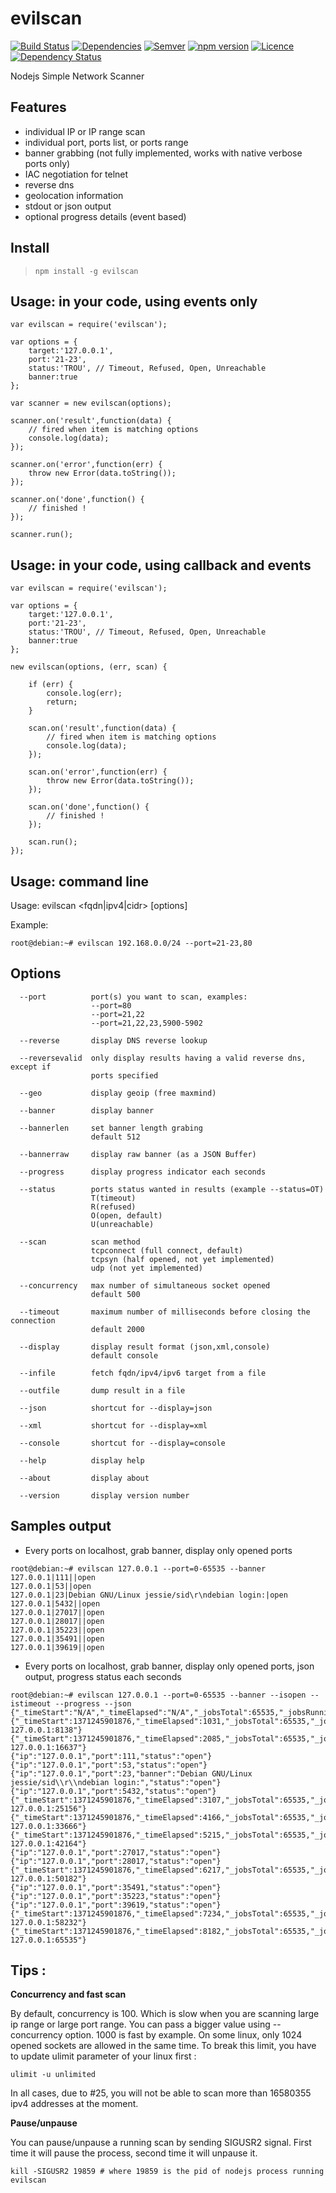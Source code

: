 evilscan
===============

[![Build Status](https://secure.travis-ci.org/eviltik/evilscan.png)](http://travis-ci.org/eviltik/evilscan)
[![Dependencies](https://david-dm.org/eviltik/evilscan.svg)](https://david-dm.org/eviltik/evilscan)
[![Semver](http://img.shields.io/SemVer/2.0.0.png)](http://semver.org/spec/v2.0.0.html)
[![npm version](https://badge.fury.io/js/evilscan.svg)](https://badge.fury.io/js/evilscan)
[![Licence](https://badges.frapsoft.com/os/mit/mit.svg?v=102)](https://github.com/ellerbrock/open-source-badge/)
[![Dependency Status](https://david-dm.org/eviltik/evilscan.svg)](https://david-dm.org/eviltik/evilscan)

Nodejs Simple Network Scanner


Features
--------
* individual IP or IP range scan
* individual port, ports list, or ports range
* banner grabbing (not fully implemented, works with native verbose ports only)
* IAC negotiation for telnet
* reverse dns
* geolocation information
* stdout or json output
* optional progress details (event based)


Install
-------

>```
>npm install -g evilscan
>```


Usage: in your code, using events only
-------------------
```
var evilscan = require('evilscan');

var options = {
    target:'127.0.0.1',
    port:'21-23',
    status:'TROU', // Timeout, Refused, Open, Unreachable
    banner:true
};

var scanner = new evilscan(options);

scanner.on('result',function(data) {
    // fired when item is matching options
    console.log(data);
});

scanner.on('error',function(err) {
    throw new Error(data.toString());
});

scanner.on('done',function() {
    // finished !
});

scanner.run();
```


Usage: in your code, using callback and events
-------------------
```
var evilscan = require('evilscan');

var options = {
    target:'127.0.0.1',
    port:'21-23',
    status:'TROU', // Timeout, Refused, Open, Unreachable
    banner:true
};

new evilscan(options, (err, scan) {

    if (err) {
        console.log(err);
        return;
    }

    scan.on('result',function(data) {
        // fired when item is matching options
        console.log(data);
    });

    scan.on('error',function(err) {
        throw new Error(data.toString());
    });

    scan.on('done',function() {
        // finished !
    });

    scan.run();
});

```

Usage: command line
-------------------
Usage: evilscan <fqdn|ipv4|cidr> [options]

Example:
```
root@debian:~# evilscan 192.168.0.0/24 --port=21-23,80
```


Options
-------
```
  --port          port(s) you want to scan, examples:
                  --port=80
                  --port=21,22
                  --port=21,22,23,5900-5902

  --reverse       display DNS reverse lookup

  --reversevalid  only display results having a valid reverse dns, except if
                  ports specified

  --geo           display geoip (free maxmind)

  --banner        display banner

  --bannerlen     set banner length grabing
                  default 512

  --bannerraw     display raw banner (as a JSON Buffer)

  --progress      display progress indicator each seconds

  --status        ports status wanted in results (example --status=OT)
                  T(timeout)
                  R(refused)
                  O(open, default)
                  U(unreachable)

  --scan          scan method
                  tcpconnect (full connect, default)
                  tcpsyn (half opened, not yet implemented)
                  udp (not yet implemented)

  --concurrency   max number of simultaneous socket opened
                  default 500

  --timeout       maximum number of milliseconds before closing the connection
                  default 2000

  --display       display result format (json,xml,console)
                  default console

  --infile        fetch fqdn/ipv4/ipv6 target from a file
  
  --outfile       dump result in a file

  --json          shortcut for --display=json

  --xml           shortcut for --display=xml

  --console       shortcut for --display=console

  --help          display help

  --about         display about

  --version       display version number
```

Samples output
----------------

* Every ports on localhost, grab banner, display only opened ports
```
root@debian:~# evilscan 127.0.0.1 --port=0-65535 --banner
127.0.0.1|111||open
127.0.0.1|53||open
127.0.0.1|23|Debian GNU/Linux jessie/sid\r\ndebian login:|open
127.0.0.1|5432||open
127.0.0.1|27017||open
127.0.0.1|28017||open
127.0.0.1|35223||open
127.0.0.1|35491||open
127.0.0.1|39619||open
```

* Every ports on localhost, grab banner, display only opened ports, json output, progress status each seconds
```
root@debian:~# evilscan 127.0.0.1 --port=0-65535 --banner --isopen --istimeout --progress --json
{"_timeStart":"N/A","_timeElapsed":"N/A","_jobsTotal":65535,"_jobsRunning":0,"_jobsDone":0,"_progress":0,"_concurrency":500,"_status":"Starting","_message":"Starting"}
{"_timeStart":1371245901876,"_timeElapsed":1031,"_jobsTotal":65535,"_jobsRunning":500,"_jobsDone":7638,"_progress":11,"_concurrency":500,"_status":"Running","_message":"Scanning 127.0.0.1:8138"}
{"_timeStart":1371245901876,"_timeElapsed":2085,"_jobsTotal":65535,"_jobsRunning":500,"_jobsDone":16137,"_progress":24,"_concurrency":500,"_status":"Running","_message":"Scanning 127.0.0.1:16637"}
{"ip":"127.0.0.1","port":111,"status":"open"}
{"ip":"127.0.0.1","port":53,"status":"open"}
{"ip":"127.0.0.1","port":23,"banner":"Debian GNU/Linux jessie/sid\\r\\ndebian login:","status":"open"}
{"ip":"127.0.0.1","port":5432,"status":"open"}
{"_timeStart":1371245901876,"_timeElapsed":3107,"_jobsTotal":65535,"_jobsRunning":500,"_jobsDone":24656,"_progress":37,"_concurrency":500,"_status":"Running","_message":"Scanning 127.0.0.1:25156"}
{"_timeStart":1371245901876,"_timeElapsed":4166,"_jobsTotal":65535,"_jobsRunning":500,"_jobsDone":33166,"_progress":50,"_concurrency":500,"_status":"Running","_message":"Scanning 127.0.0.1:33666"}
{"_timeStart":1371245901876,"_timeElapsed":5215,"_jobsTotal":65535,"_jobsRunning":500,"_jobsDone":41664,"_progress":63,"_concurrency":500,"_status":"Running","_message":"Scanning 127.0.0.1:42164"}
{"ip":"127.0.0.1","port":27017,"status":"open"}
{"ip":"127.0.0.1","port":28017,"status":"open"}
{"_timeStart":1371245901876,"_timeElapsed":6217,"_jobsTotal":65535,"_jobsRunning":500,"_jobsDone":49682,"_progress":75,"_concurrency":500,"_status":"Running","_message":"Scanning 127.0.0.1:50182"}
{"ip":"127.0.0.1","port":35491,"status":"open"}
{"ip":"127.0.0.1","port":35223,"status":"open"}
{"ip":"127.0.0.1","port":39619,"status":"open"}
{"_timeStart":1371245901876,"_timeElapsed":7234,"_jobsTotal":65535,"_jobsRunning":500,"_jobsDone":57732,"_progress":88,"_concurrency":500,"_status":"Running","_message":"Scanning 127.0.0.1:58232"}
{"_timeStart":1371245901876,"_timeElapsed":8182,"_jobsTotal":65535,"_jobsRunning":0,"_jobsDone":65535,"_progress":100,"_concurrency":500,"_status":"Finished","_message":"Scanning 127.0.0.1:65535"}
```

Tips :
--------
**Concurrency and fast scan**

By default, concurrency is 100. Which is slow when you are scanning large ip range or large port range. You can pass a bigger value using --concurrency option. 1000 is fast by example.
On some linux, only 1024 opened sockets are allowed in the same time. To break this limit, you have to update ulimit parameter of your linux first :

```
ulimit -u unlimited
```

In all cases, due to #25, you will not be able to scan more than 16580355 ipv4 addresses at the moment.


**Pause/unpause**

You can pause/unpause a running scan by sending SIGUSR2 signal. First time it will pause the process, second time it will unpause it.
```
kill -SIGUSR2 19859 # where 19859 is the pid of nodejs process running evilscan
```
